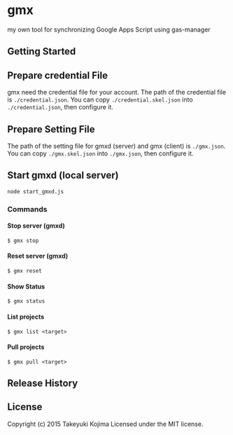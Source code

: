 # gmx
my own tool for synchronizing Google Apps Script using gas-manager


## Getting Started

## Prepare credential File
gmx need the credential file for your account. The path of the credential file is `./credential.json`.
You can copy `./credential.skel.json` into `./credential.json`, then configure it.

## Prepare Setting File
The path of the setting file for gmxd (server) and gmx (client) is `./gmx.json`.
You can copy `./gmx.skel.json` into `./gmx.json`, then configure it.

## Start gmxd (local server)

```shell
node start_gmxd.js
```

### Commands

#### Stop server (gmxd)
    $ gmx stop

#### Reset server (gmxd)
    $ gmx reset

#### Show Status
    $ gmx status

#### List projects
    $ gmx list <target>

#### Pull projects
    $ gmx pull <target>


## Release History

## License
Copyright (c) 2015 Takeyuki Kojima
Licensed under the MIT license.
